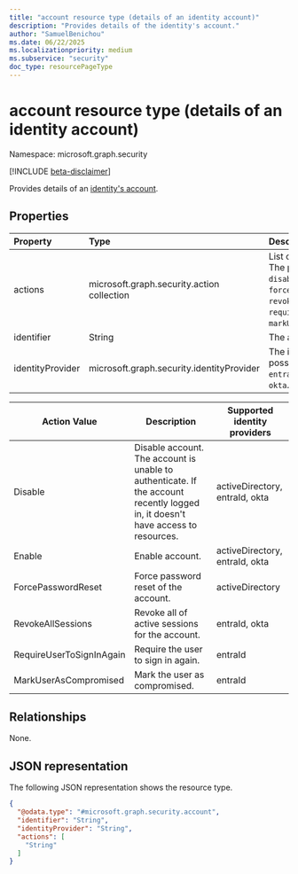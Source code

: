 ```yaml
---
title: "account resource type (details of an identity account)"
description: "Provides details of the identity's account."
author: "SamuelBenichou"
ms.date: 06/22/2025
ms.localizationpriority: medium
ms.subservice: "security"
doc_type: resourcePageType
---
```


# account resource type (details of an identity account)

Namespace: microsoft.graph.security

[!INCLUDE [beta-disclaimer](../../includes/beta-disclaimer.md)]

Provides details of an [identity's account](../resources/security-identityaccounts.md).

## Properties
|Property| Type                                                                                                     | Description                                                                                                                                                              |
|:---|:---------------------------------------------------------------------------------------------------------|:-------------------------------------------------------------------------------------------------------------------------------------------------------------------------|
|actions| microsoft.graph.security.action collection                                                               | List of the type of action. The possible values are: `disable`, `enable`, `forcePasswordReset`, `revokeAllSessions`, `requireUserToSignInAgain`, `markUserAsCompromised`.|
|identifier| String                                                                                                   | The account ID.                                                                                                                                                          |
|identityProvider| microsoft.graph.security.identityProvider                                                                | The identity provider. The possible values are: `entraID`, `activeDirectory`, `okta`.                                                                                    |

| Action Value             | Description                                                                                                                          | Supported identity providers   |
|--------------------------|--------------------------------------------------------------------------------------------------------------------------------------|--------------------------------|
| Disable                  | Disable account. The account is unable to authenticate. If the account recently logged in, it doesn't have access to resources. | activeDirectory, entraId, okta |
| Enable                   | Enable account.                                                                                                                      | activeDirectory, entraId, okta |
| ForcePasswordReset       | Force password reset of the account.                                                                                                 | activeDirectory                |
| RevokeAllSessions        | Revoke all of active sessions for the account.                                                                                       | entraId, okta                  |
| RequireUserToSignInAgain | Require the user to sign in again.                                                                                                   | entraId                        |
| MarkUserAsCompromised    | Mark the user as compromised.                                                                                                        | entraId                        |

## Relationships
None.

## JSON representation
The following JSON representation shows the resource type.
<!-- {
  "blockType": "resource",
  "@odata.type": "microsoft.graph.security.account"
}
-->
``` json
{
  "@odata.type": "#microsoft.graph.security.account",
  "identifier": "String",
  "identityProvider": "String",
  "actions": [
    "String"
  ]
}
```
